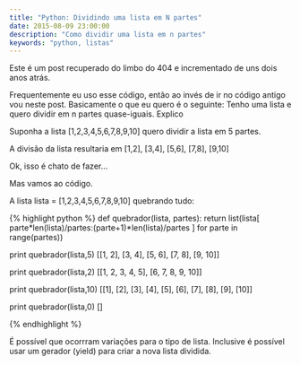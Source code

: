 ```yaml
---
title: "Python: Dividindo uma lista em N partes"
date: 2015-08-09 23:00:00
description: "Como dividir uma lista em n partes"
keywords: "python, listas"
---
```


Este é um post recuperado do limbo do 404 e incrementado de uns dois anos atrás.

Frequentemente eu uso esse código, então ao invés de ir no código antigo vou neste post.
Basicamente o que eu quero é o seguinte: Tenho uma lista e quero dividir em n partes quase-iguais. Explico

Suponha a lista [1,2,3,4,5,6,7,8,9,10] quero dividir a lista em 5 partes.

A divisão da lista resultaria em [1,2], [3,4], [5,6], [7,8], [9,10]

Ok, isso é chato de fazer...

Mas vamos ao código.

A lista
lista = [1,2,3,4,5,6,7,8,9,10]
quebrando tudo:

{% highlight python %}
def quebrador(lista, partes):
    return list(lista[ parte*len(lista)/partes:(parte+1)*len(lista)/partes ] for parte in range(partes))
    
print quebrador(lista,5)
[[1, 2], [3, 4], [5, 6], [7, 8], [9, 10]]

print quebrador(lista,2)
[[1, 2, 3, 4, 5], [6, 7, 8, 9, 10]]

print quebrador(lista,10)
[[1], [2], [3], [4], [5], [6], [7], [8], [9], [10]]

print quebrador(lista,0)
[]

{% endhighlight %}

É possível que ocorrram variações para o tipo de lista. Inclusive é possível usar um gerador (yield) para criar a nova lista dividida.

